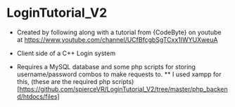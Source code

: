 # LoginTutorial_V2
* Created by following along with a tutorial from {CodeByte} on youtube at https://www.youtube.com/channel/UCfBfcgbSgTCxx1IWYUXweuA

* Client side of a C++ Login system

* Requires a MySQL database and some php scripts for storing username/password combos to make requests to.
** I used xampp for this, (these are the required php scripts)[https://github.com/spierceVR/LoginTutorial_V2/tree/master/php_backend/htdocs/files]
